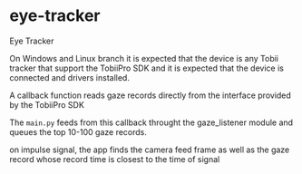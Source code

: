 # eye-tracker
Eye Tracker

On Windows and Linux branch it is expected that the device is any Tobii tracker that support the TobiiPro SDK and it is expected that the device is connected and drivers installed. 

A callback function reads gaze records directly from the interface provided by the TobiiPro SDK

The `main.py` feeds from this callback throught the gaze_listener module and queues the top 10-100 gaze records.

on impulse signal, the app finds the camera feed frame as well as the gaze record whose record time is closest to the time of signal 